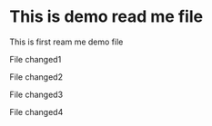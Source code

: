 # This is demo read me file

This is first ream me demo file

File changed1

File changed2

File changed3

File changed4